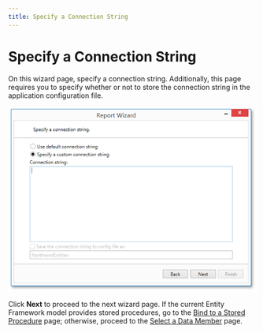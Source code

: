 ```yaml
---
title: Specify a Connection String
---
```

# Specify a Connection String
On this wizard page, specify a connection string. Additionally, this page requires you to specify whether or not to store the connection string in the application configuration file.

![WpfReportWizard_EF_SpecifyConnectionString](../../../../../../images/Img122129.png)

Click **Next** to proceed to the next wizard page. If the current Entity Framework model provides stored procedures, go to the [Bind to a Stored Procedure](../../../../../../../interface-elements-for-desktop/articles/report-designer/report-designer-for-wpf/report-wizard/data-bound-report/connect-to-an-entity-framework-data-source/bind-to-a-stored-procedure.md) page; otherwise, proceed to the [Select a Data Member](../../../../../../../interface-elements-for-desktop/articles/report-designer/report-designer-for-wpf/report-wizard/data-bound-report/connect-to-an-entity-framework-data-source/select-a-data-member.md) page.